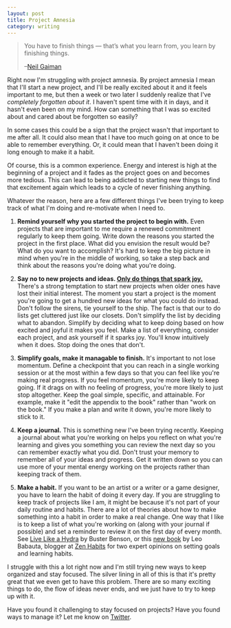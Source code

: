 ```yaml
---
layout: post
title: Project Amnesia
category: writing
---
```


> You have to finish things — that’s what you learn from, you learn by finishing things.
>
> –[Neil Gaiman](http://www.brainpickings.org/2013/09/11/neil-gaiman-advice-to-writers/)

Right now I'm struggling with project amnesia. By project amnesia I mean that I'll start a new project, and I'll be really excited about it and it feels important to me, but then a week or two later I suddenly realize that I've *completely forgotten about it*. I haven't spent time with it in days, and it hasn't even been on my mind. How can something that I was so excited about and cared about be forgotten so easily?

In some cases this could be a sign that the project wasn't that important to me after all. It could also mean that I have too much going on at once to be able to remember everything. Or, it could mean that I haven't been doing it long enough to make it a habit.

Of course, this is a common experience. Energy and interest is high at the beginning of a project and it fades as the project goes on and becomes more tedious. This can lead to being addicted to starting new things to find that excitement again which leads to a cycle of never finishing anything.

Whatever the reason, here are a few different things I've been trying to keep track of what I'm doing and re-motivate when I need to.

1. **Remind yourself why you started the project to begin with.** Even projects that are important to me require a renewed commitment regularly to keep them going. Write down the reasons you started the project in the first place. What did you envision the result would be? What do you want to accomplish? It's hard to keep the big picture in mind when you're in the middle of working, so take a step back and think about the reasons you're doing what you're doing.

2. **Say no to new projects and ideas. [Only do things that spark joy.](http://www.nytimes.com/2014/10/23/garden/home-organization-advice-from-marie-kondo.html?_r=0)** There's a strong temptation to start new projects when older ones have lost their initial interest. The moment you start a project is the moment you're going to get a hundred new ideas for what you could do instead. Don't follow the sirens, tie yourself to the ship. The fact is that our to do lists get cluttered just like our closets. Don't simplify the list by deciding what to abandon. Simplify by deciding what to keep doing based on how excited and joyful it makes you feel. Make a list of everything, consider each project, and ask yourself if it sparks joy. You'll know intuitively when it does. Stop doing the ones that don't.

3. **Simplify goals, make it managable to finish.** It's important to not lose momentum. Define a checkpoint that you can reach in a single working session or at the most within a few days so that you can feel like you're making real progress. If you feel momentum, you're more likely to keep going. If it drags on with no feeling of progress, you're more likely to just stop altogether. Keep the goal simple, specific, and attainable. For example, make it "edit the appendix to the book" rather than "work on the book." If you make a plan and write it down, you're more likely to stick to it.

4. **Keep a journal.** This is something new I've been trying recently. Keeping a journal about what you're working on helps you reflect on what you're learning and gives you something you can review the next day so you can remember exactly what you did. Don't trust your memory to remember all of your ideas and progress. Get it written down so you can use more of your mental energy working on the projects rather than keeping track of them.

5. **Make a habit.** If you want to be an artist or a writer or a game designer, you have to learn the habit of doing it every day. If you are struggling to keep track of projects like I am, it might be because it's not part of your daily routine and habits. There are a lot of theories about how to make something into a habit in order to make a real change. One way that I like is to keep a list of what you're working on (along with your journal if possible) and set a reminder to review it on the first day of every month. See [Live Like a Hydra](https://medium.com/@buster/live-like-a-hydra-c02337782a89) by Buster Benson, or this [new book](http://zenhabitsbook.com) by Leo Babauta, blogger at [Zen Habits](http://zenhabits.net) for two expert opinions on setting goals and learning habits.

I struggle with this a lot right now and I'm still trying new ways to keep organized and stay focused. The silver lining in all of this is that it's pretty great that we even get to have this problem. There are so many exciting things to do, the flow of ideas never ends, and we just have to try to keep up with it.

Have you found it challenging to stay focused on projects? Have you found ways to manage it? Let me know on [Twitter](http://twitter.com/kev_mcg).